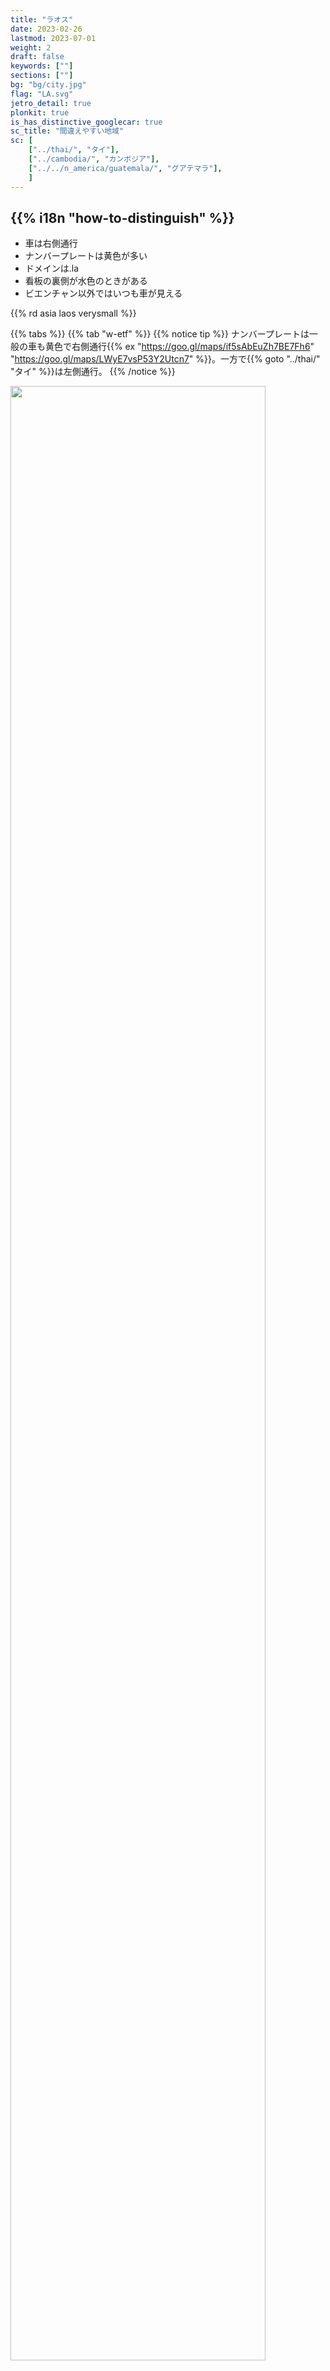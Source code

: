 ```yaml
---
title: "ラオス"
date: 2023-02-26
lastmod: 2023-07-01
weight: 2
draft: false
keywords: [""]
sections: [""]
bg: "bg/city.jpg"
flag: "LA.svg"
jetro_detail: true
plonkit: true
is_has_distinctive_googlecar: true
sc_title: "間違えやすい地域"
sc: [
    ["../thai/", "タイ"],
    ["../cambodia/", "カンボジア"],
    ["../../n_america/guatemala/", "グアテマラ"],
    ]
---
```


<div class="main-desciption country-description">
    <h2 class="section-title">{{% i18n "how-to-distinguish" %}}</h2>
    <ul class="rule-list">
        <li>車は<span class="quiz">右側</span>通行</li>
        <li>ナンバープレートは<span class="quiz">黄色</span>が多い</li>
        <li>ドメインは<span class="quiz">.la</span></li>
        <li>看板の裏側が<span class="quiz">水</span>色のときがある</li>
        <li class="no-evidence">ビエンチャン以外ではいつも車が見える</li>
    </ul>
    {{% rd asia laos verysmall %}}
</div>

{{% tabs %}}
{{% tab "w-etf" %}}
{{% notice tip %}}
ナンバープレートは一般の車も<span class="quiz">黄色</span>で右側通行{{% ex "https://goo.gl/maps/if5sAbEuZh7BE7Fh6" "https://goo.gl/maps/LWyE7vsP53Y2Utcn7" %}}。一方で{{% goto "../thai/" "タイ" %}}は<span class="quiz">左側</span>通行。
{{% /notice %}}
<div class="googlemap-if unclickable">
<img src="./car.jpg" width="90%" />
</div>

{{% notice tip %}}
ラオ語が公用語となっておりとまれの標識も特徴的
{{% /notice %}}

<div class="googlemap-if no-margin">
<img src="./960px-Fari-Wechsel.jpg" width="90%">
</div>

<div class="googlemap-if no-margin">
<table class="word-list">
<tr>
    <th>言語名</th> <th>表記</th>
</tr>
<tr><td><span class="quiz">クメール</span></td><td>ភោជនីយដ្ឋានជប៉ុន</td></tr>
<tr><td><span class="quiz">ラオ</span></td><td>ຮ້ານອາຫານຍີ່ປຸ່ນ</td></tr>
<tr><td><span class="quiz">タイ</span></td><td>ร้านอาหารญี่ปุ่น</td></tr>
</table>
</div>


{{% notice tip %}}
ビエンチャン以外では車が見える
{{% /notice %}}

<div class="googlemap-if">
<iframe src="https://www.google.com/maps/embed?pb=!4v1686681996128!6m8!1m7!1skKjEXMjlcxLLxw7alD_-iA!2m2!1d19.89297895778401!2d102.139081518515!3f133.37511689777247!4f-89!5f0.7820865974627469" width="495" height="295" style="border:0;" allowfullscreen="" loading="lazy" referrerpolicy="no-referrer-when-downgrade"></iframe>
</div>

{{% notice tip %}}
ラオスの看板の裏側が<span class="quiz">水</span>色のときがある。同じ色の看板は{{% goto "../../cs_america/ecuador/" "エクアドル" %}}でも見つかる。
{{% /notice %}}

<div class="googlemap-if">
<img src="./roadsign.jpg" width="85%">
</div>

{{% /tab %}}
{{% tab "w-bollard" %}}
{{% notice tip %}}
タイと似た、角ばった白黒のボラードがある。
{{% /notice %}}
<div class="googlemap-if">
<iframe src="https://www.google.com/maps/embed?pb=!4v1682156065057!6m8!1m7!1s_GOrlJ6qlmll5JcU5-8N2Q!2m2!1d17.89566739608804!2d102.7204188911393!3f307.13405333819395!4f-26.016123257733646!5f3.2201248475094664" width="295" height="295" style="border:0;" allowfullscreen="" loading="lazy" referrerpolicy="no-referrer-when-downgrade"></iframe>
</div>
{{% /tab %}}
{{% tab "言語" %}}
{{% notice note %}}
ラオ語が公用語となっている
{{% /notice %}}

<div class="googlemap-if">
<table class="word-list">
<tr>
    <th>言語名</th> <th>表記</th>
</tr>
<tr><td><span class="quiz">日本</span></td><td>日本料理レストラン</td></tr>
<tr><td><span class="quiz">シンハラ</span></td><td>ජපන් අවන්හල</td></tr>
<tr><td><span class="quiz">アッサム</span></td><td>জাপানীজ ৰেষ্টুৰেণ্ট</td></tr>
<tr><td><span class="quiz">カンナダ</span></td><td>ಜಪಾನೀಸ್ ರೆಸ್ಟೋರೆಂಟ್</td></tr>
<tr><td><span class="quiz">グジャラート</span></td><td>જાપાનીઝ રેસ્ટોરન્ટ</td></tr>
<tr><td><span class="quiz">タミル</span></td><td>ஜப்பானிய உணவகம்</td></tr>
<tr><td><span class="quiz">テルグ</span></td><td>జపనీస్ రెస్టారెంట్</td></tr>
<tr><td><span class="quiz">ベンガル</span></td><td>জাপানি রেস্তোরা</td></tr>
<tr><td><span class="quiz">ヒンディー</span></td><td>जापानी रेस्टोरेंट</td></tr>
<tr><td><span class="quiz">クメール</span></td><td>ភោជនីយដ្ឋានជប៉ុន</td></tr>
<tr><td><span class="quiz">ラオ</span></td><td>ຮ້ານອາຫານຍີ່ປຸ່ນ</td></tr>
<tr><td><span class="quiz">タイ</span></td><td>ร้านอาหารญี่ปุ่น</td></tr>
</table>
</div>
{{% /tab %}}
{{% /tabs %}}

<div class="main-desciption area-description">
    <h2 class="section-title">{{% i18n "narrow-down-the-city" %}}</h2>
    <ul class="rule-list">
        <li class="no-evidence">ヴァンヴィエンでは石灰石の山が見える{{% ex "https://maps.app.goo.gl/NPGHX2T8LUJg8KhY7" "https://maps.app.goo.gl/9kmaAuPP1NbnF5vMA" %}}</li>
    </ul>
</div>

{{% tabs %}}
{{% tab "ヴァンヴィエン" %}}
<div class="googlemap-if">
<img src="./laos_vang_vieng_river.jpg">
</div>
{{% /tab %}}
{{% /tabs %}}

<div class="main-desciption area-description">
    <ul class="rule-list">
        <li class="no-evidence">通りの看板が町ごとに異なる</li>
    </ul>
</div>

{{% tabs %}}
{{% tab "ビエンチャン" %}}
<div class="googlemap-if">
<a data-flickr-embed="true" href="https://www.flickr.com/photos/tigertraillaos/16227618552/in/photolist-qHYMCL-eKp32y-FL3W1C-f4kDBT-kt81PR-q2ViyM-bWbDNY-9jgM5v-bVqVeg-zhwqjQ-7YEAyp-9ktK7q-mvN8ma-q2X2fm-dUJfkx-82Nh98-9ea6Em-bWbzYN-a7PTjH-9desNB-psZmsY-p1A4Uy-pezcin-e1rVnD-q1Phe1-o8vh99-nR88ia-8j2N3q-brRuTi-5NJMNr-7naoKt-peBvkW-f4A5ih-j1EfGQ-55XdSn-o6Drfm-dXtLcz-kDGeiU-aqh24U-dWeFsK-c97dmd-anXwRj-68JHMi-dWkkjd-dUJ3zR-oG4xWA-AGwbpx-a9oNbU-qaEtBF-Cepnkp" title="laos-vientiane-french-street-sign-tiger-trail-photo-by-cyril-eberle-CEB_9572"><img src="https://live.staticflickr.com/8576/16227618552_bd37d6d2d8.jpg" width="500" height="333" alt="laos-vientiane-french-street-sign-tiger-trail-photo-by-cyril-eberle-CEB_9572"/></a><script async src="//embedr.flickr.com/assets/client-code.js" charset="utf-8"></script>
</div>
{{% /tab %}}
{{% tab "ルアンパバーン" %}}
<div class="googlemap-if">
<iframe src="https://www.google.com/maps/embed?pb=!4v1686683910958!6m8!1m7!1s54i3lPxhz8wrm93-DQs5LA!2m2!1d19.88538315585645!2d102.1368704792641!3f226.7199194703969!4f-10.959218382083236!5f3.3141337805568174" width="295" height="295" style="border:0;" allowfullscreen="" loading="lazy" referrerpolicy="no-referrer-when-downgrade"></iframe>
</div>
{{% /tab %}}
{{% tab "サワンナケート" %}}
<div class="googlemap-if">
<iframe src="https://www.google.com/maps/embed?pb=!4v1686683686473!6m8!1m7!1sLI50TkU7-7CKi1-dA7imJA!2m2!1d16.55840340475947!2d104.7496955558114!3f313.9022413503186!4f-4.245691810731117!5f3.325193203789971" width="295" height="295" style="border:0;" allowfullscreen="" loading="lazy" referrerpolicy="no-referrer-when-downgrade"></iframe>
</div>
{{% /tab %}}
{{% tab "ヴァンヴィエン" %}}
{{% notice tip %}}
ルアンパバーンと見た目が同じだけど右下が番号になっている（たぶんいつも）
{{% /notice %}}
<div class="googlemap-if">
<iframe src="https://www.google.com/maps/embed?pb=!4v1686684022096!6m8!1m7!1sXuv5OscM3dhGjcSj7t64uA!2m2!1d18.91971609057496!2d102.4483848353054!3f20.904230773404873!4f-19.806052191080013!5f3.325193203789971" width="295" height="295" style="border:0;" allowfullscreen="" loading="lazy" referrerpolicy="no-referrer-when-downgrade"></iframe>
</div>
{{% /tab %}}
{{% tab "パークセー" %}}
{{% notice tip %}}
他の地域より看板が少ない気がするけれど、たまに金色の頭がついた看板がある。観光地なので看板やホテル名を見ても英語で『Pakse』と書いてあり、看板を見つけなくてもいいかも。
{{% /notice %}}
<div class="googlemap-if">
<iframe src="https://www.google.com/maps/embed?pb=!4v1686684707027!6m8!1m7!1sWRLjjKdIrjGe20wwdautCQ!2m2!1d15.12167617277633!2d105.8017633474254!3f44.920309591713874!4f-9.301377899545201!5f3.325193203789971" width="195" height="295" style="border:0;" allowfullscreen="" loading="lazy" referrerpolicy="no-referrer-when-downgrade"></iframe>
<iframe src="https://www.google.com/maps/embed?pb=!4v1686685119713!6m8!1m7!1sv3c01DN3dIAqEQSqaxdSpg!2m2!1d15.11719182863964!2d105.8064755975009!3f202.58384227119325!4f-9.89541873920571!5f3.325193203789971" width="195" height="295" style="border:0;" allowfullscreen="" loading="lazy" referrerpolicy="no-referrer-when-downgrade"></iframe>
<iframe src="https://www.google.com/maps/embed?pb=!4v1686685178258!6m8!1m7!1sv_A8sElkA9JWfuo7-xFpjA!2m2!1d15.11849950747342!2d105.8044653882287!3f99.01356437804438!4f-9.175144438084999!5f3.325193203789971" width="195" height="295" style="border:0;" allowfullscreen="" loading="lazy" referrerpolicy="no-referrer-when-downgrade"></iframe>
</div>
{{% /tab %}}
{{% /tabs %}}